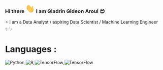 ### Hi there <img src = "https://raw.githubusercontent.com/ABSphreak/ABSphreak/master/gifs/Hi.gif" width = 30px></img> I am Gladrin Gideon Aroul :heart_eyes:
:star: I am a Data Analyst / aspiring Data Scientist / Machine Learning Engineer
✨✨
# Languages :
<img alt="Python" src="https://img.shields.io/badge/Python-3776AB?style=for-the-badge&logo=python&logoColor=white"/>,<img alt="R" src="https://img.shields.io/badge/r-%23276DC3.svg?style=for-the-badge&logo=r&logoColor=white"/>,<img alt="TensorFlow" src="https://img.shields.io/badge/TensorFlow-FF6F00?style=for-the-badge&logo=TensorFlow&logoColor=white"/>,<img alt="TensorFlow" src="https://img.shields.io/badge/TensorFlow-FF6F00?style=for-the-badge&logo=TensorFlow&logoColor=white"/>

<!--
**Gladrin22/Gladrin22** is a ✨ _special_ ✨ repository because its `README.md` (this file) appears on your GitHub profile.

Here are some ideas to get you started:

- 🔭 I’m currently working on ...
- 🌱 I’m currently learning ...
- 👯 I’m looking to collaborate on ...
- 🤔 I’m looking for help with ...
- 💬 Ask me about ...
- 📫 How to reach me: ...
- 😄 Pronouns: ...
- ⚡ Fun fact: ...
-->
